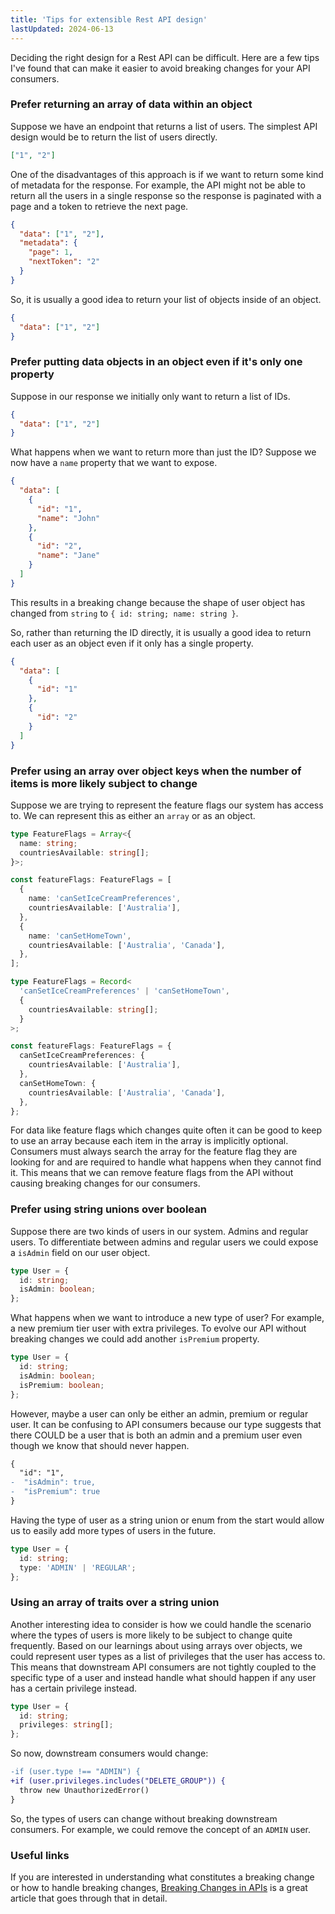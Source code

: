 ```yaml
---
title: 'Tips for extensible Rest API design'
lastUpdated: 2024-06-13
---
```


Deciding the right design for a Rest API can be difficult. Here are a few tips I've found that can make it easier to avoid breaking changes for your API consumers.

### Prefer returning an array of data within an object

Suppose we have an endpoint that returns a list of users. The simplest API design would be to return the list of users directly.

```json
["1", "2"]
```

One of the disadvantages of this approach is if we want to return some kind of metadata for the response. For example, the API might not be able to return all the users in a single response so the response is paginated with a page and a token to retrieve the next page.

```json
{
  "data": ["1", "2"],
  "metadata": {
    "page": 1,
    "nextToken": "2"
  }
}
```

So, it is usually a good idea to return your list of objects inside of an object.

```json
{
  "data": ["1", "2"]
}
```

### Prefer putting data objects in an object even if it's only one property

Suppose in our response we initially only want to return a list of IDs.

```json
{
  "data": ["1", "2"]
}
```

What happens when we want to return more than just the ID? Suppose we now have a `name` property that we want to expose.

```json
{
  "data": [
    {
      "id": "1",
      "name": "John"
    },
    {
      "id": "2",
      "name": "Jane"
    }
  ]
}
```

This results in a breaking change because the shape of user object has changed from `string` to `{ id: string; name: string }`.

So, rather than returning the ID directly, it is usually a good idea to return each user as an object even if it only has a single property.

```json
{
  "data": [
    {
      "id": "1"
    },
    {
      "id": "2"
    }
  ]
}
```

### Prefer using an array over object keys when the number of items is more likely subject to change

Suppose we are trying to represent the feature flags our system has access to. We can represent this as either an `array` or as an object.

```ts
type FeatureFlags = Array<{
  name: string;
  countriesAvailable: string[];
}>;

const featureFlags: FeatureFlags = [
  {
    name: 'canSetIceCreamPreferences',
    countriesAvailable: ['Australia'],
  },
  {
    name: 'canSetHomeTown',
    countriesAvailable: ['Australia', 'Canada'],
  },
];
```

```ts
type FeatureFlags = Record<
  'canSetIceCreamPreferences' | 'canSetHomeTown',
  {
    countriesAvailable: string[];
  }
>;

const featureFlags: FeatureFlags = {
  canSetIceCreamPreferences: {
    countriesAvailable: ['Australia'],
  },
  canSetHomeTown: {
    countriesAvailable: ['Australia', 'Canada'],
  },
};
```

For data like feature flags which changes quite often it can be good to keep to use an array because each item in the array is implicitly optional. Consumers must always search the array for the feature flag they are looking for and are required to handle what happens when they cannot find it. This means that we can remove feature flags from the API without causing breaking changes for our consumers.

### Prefer using string unions over boolean

Suppose there are two kinds of users in our system. Admins and regular users. To differentiate between admins and regular users we could expose a `isAdmin` field on our user object.

```ts
type User = {
  id: string;
  isAdmin: boolean;
};
```

What happens when we want to introduce a new type of user? For example, a new premium tier user with extra privileges. To evolve our API without breaking changes we could add another `isPremium` property.

```ts
type User = {
  id: string;
  isAdmin: boolean;
  isPremium: boolean;
};
```

However, maybe a user can only be either an admin, premium or regular user. It can be confusing to API consumers because our type suggests that there COULD be a user that is both an admin and a premium user even though we know that should never happen.

```diff lang="json"
{
  "id": "1",
-  "isAdmin": true,
-  "isPremium": true
}
```

Having the type of user as a string union or enum from the start would allow us to easily add more types of users in the future.

```ts
type User = {
  id: string;
  type: 'ADMIN' | 'REGULAR';
};
```

### Using an array of traits over a string union

Another interesting idea to consider is how we could handle the scenario where the types of users is more likely to be subject to change quite frequently. Based on our learnings about using arrays over objects, we could represent user types as a list of privileges that the user has access to. This means that downstream API consumers are not tightly coupled to the specific type of a user and instead handle what should happen if any user has a certain privilege instead.

```ts
type User = {
  id: string;
  privileges: string[];
};
```

So now, downstream consumers would change:

```diff lang="ts"
-if (user.type !== "ADMIN") {
+if (user.privileges.includes("DELETE_GROUP")) {
  throw new UnauthorizedError()
}
```

So, the types of users can change without breaking downstream consumers. For example, we could remove the concept of an `ADMIN` user.

### Useful links

If you are interested in understanding what constitutes a breaking change or how to handle breaking changes, [Breaking Changes in APIs](https://betterprogramming.pub/breaking-changes-in-apis-bf45ddfedba0) is a great article that goes through that in detail.
